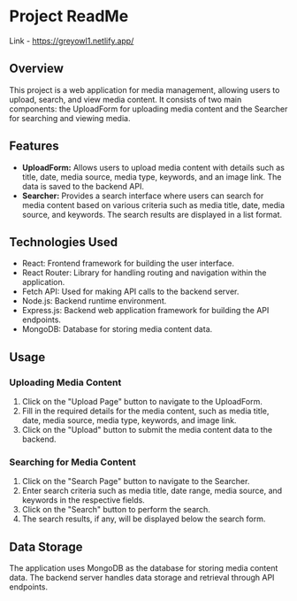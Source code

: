 # Project ReadMe
Link - https://greyowl1.netlify.app/
## Overview
This project is a web application for media management, allowing users to upload, search, and view media content. It consists of two main components: the UploadForm for uploading media content and the Searcher for searching and viewing media.

## Features
- **UploadForm:** Allows users to upload media content with details such as title, date, media source, media type, keywords, and an image link. The data is saved to the backend API.
- **Searcher:** Provides a search interface where users can search for media content based on various criteria such as media title, date, media source, and keywords. The search results are displayed in a list format.

## Technologies Used
- React: Frontend framework for building the user interface.
- React Router: Library for handling routing and navigation within the application.
- Fetch API: Used for making API calls to the backend server.
- Node.js: Backend runtime environment.
- Express.js: Backend web application framework for building the API endpoints.
- MongoDB: Database for storing media content data.

## Usage

### Uploading Media Content
1. Click on the "Upload Page" button to navigate to the UploadForm.
2. Fill in the required details for the media content, such as media title, date, media source, media type, keywords, and image link.
3. Click on the "Upload" button to submit the media content data to the backend.

### Searching for Media Content
1. Click on the "Search Page" button to navigate to the Searcher.
2. Enter search criteria such as media title, date range, media source, and keywords in the respective fields.
3. Click on the "Search" button to perform the search.
4. The search results, if any, will be displayed below the search form.

## Data Storage
The application uses MongoDB as the database for storing media content data. The backend server handles data storage and retrieval through API endpoints.

